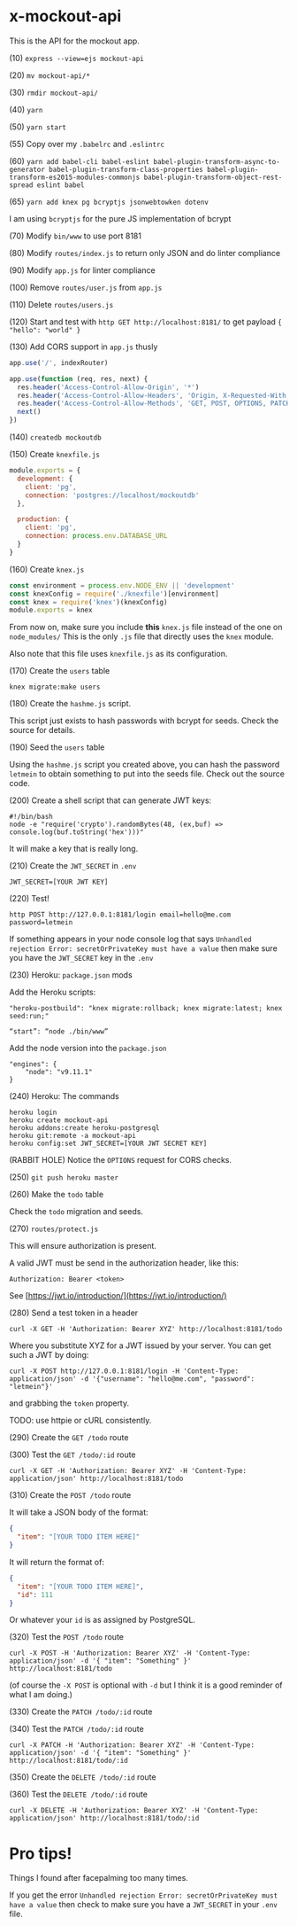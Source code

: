 # x-mockout-api
This is the API for the mockout app.

(10) `express --view=ejs mockout-api`

(20) `mv mockout-api/*`

(30) `rmdir mockout-api/`

(40) `yarn`

(50) `yarn start`

(55) Copy over my `.babelrc` and `.eslintrc`

(60) `yarn add babel-cli babel-eslint babel-plugin-transform-async-to-generator babel-plugin-transform-class-properties babel-plugin-transform-es2015-modules-commonjs babel-plugin-transform-object-rest-spread eslint babel`

(65) `yarn add knex pg bcryptjs jsonwebtowken dotenv`

I am using `bcryptjs` for the pure JS implementation of bcrypt

(70) Modify `bin/www` to use port 8181

(80) Modify `routes/index.js` to return only JSON and do linter compliance

(90) Modify `app.js` for linter compliance

(100) Remove `routes/user.js` from `app.js`

(110) Delete `routes/users.js`

(120) Start and test with `http GET http://localhost:8181/` to get payload `{ "hello": "world" }`

(130) Add CORS support in `app.js` thusly

```javascript
app.use('/', indexRouter)

app.use(function (req, res, next) {
  res.header('Access-Control-Allow-Origin', '*')
  res.header('Access-Control-Allow-Headers', 'Origin, X-Requested-With, Content-Type, Accept')
  res.header('Access-Control-Allow-Methods', 'GET, POST, OPTIONS, PATCH, DELETE')
  next()
})
```

(140) `createdb mockoutdb`

(150) Create `knexfile.js`

```javascript
module.exports = {
  development: {
    client: 'pg',
    connection: 'postgres://localhost/mockoutdb'
  },

  production: {
    client: 'pg',
    connection: process.env.DATABASE_URL
  }
}
```

(160) Create `knex.js`

```javascript
const environment = process.env.NODE_ENV || 'development'
const knexConfig = require('./knexfile')[environment]
const knex = require('knex')(knexConfig)
module.exports = knex
```

From now on, make sure you include **this** `knex.js` file instead of the one on `node_modules/` This is the only `.js` file that directly uses the `knex` module.

Also note that this file uses `knexfile.js` as its configuration.

(170) Create the `users` table

```
knex migrate:make users
```

(180) Create the `hashme.js` script.

This script just exists to hash passwords with bcrypt for seeds. Check the source for details.

(190) Seed the `users` table

Using the `hashme.js` script you created above, you can hash the password `letmein` to obtain something to put into the seeds file. Check out the source code.

(200) Create a shell script that can generate JWT keys:

```
#!/bin/bash
node -e "require('crypto').randomBytes(48, (ex,buf) => console.log(buf.toString('hex')))"
```

It will make a key that is really long.

(210) Create the `JWT_SECRET` in `.env`

```
JWT_SECRET=[YOUR JWT KEY]
```

(220) Test!

```
http POST http://127.0.0.1:8181/login email=hello@me.com password=letmein
```

If something appears in your node console log that says `Unhandled rejection Error: secretOrPrivateKey must have a value` then make sure you have the `JWT_SECRET` key in the `.env`

(230) Heroku: `package.json` mods

Add the Heroku scripts:

```
"heroku-postbuild": "knex migrate:rollback; knex migrate:latest; knex seed:run;"
```

```
“start”: “node ./bin/www”
```

Add the node version into the `package.json`

```
"engines": {
    "node": "v9.11.1"
}
```

(240) Heroku: The commands

```
heroku login
heroku create mockout-api
heroku addons:create heroku-postgresql
heroku git:remote -a mockout-api
heroku config:set JWT_SECRET=[YOUR JWT SECRET KEY]
```

(RABBIT HOLE) Notice the `OPTIONS` request for CORS checks.

(250) `git push heroku master`

(260) Make the `todo` table

Check the `todo` migration and seeds.

(270) `routes/protect.js`

This will ensure authorization is present.

A valid JWT must be send in the authorization header, like this:

```
Authorization: Bearer <token>
```

See [https://jwt.io/introduction/](https://jwt.io/introduction/)

(280) Send a test token in a header

```
curl -X GET -H 'Authorization: Bearer XYZ' http://localhost:8181/todo
```

Where you substitute XYZ for a JWT issued by your server. You can get such a JWT by doing:

```
curl -X POST http://127.0.0.1:8181/login -H 'Content-Type: application/json' -d '{"username": "hello@me.com", "password": "letmein"}'
```

and grabbing the `token` property.

TODO: use httpie or cURL consistently.

(290) Create the `GET /todo` route

(300) Test the `GET /todo/:id` route

```
curl -X GET -H 'Authorization: Bearer XYZ' -H 'Content-Type: application/json' http://localhost:8181/todo
```

(310) Create the `POST /todo` route

It will take a JSON body of the format:

```json
{
  "item": "[YOUR TODO ITEM HERE]"
}
```

It will return the format of:

```json
{
  "item": "[YOUR TODO ITEM HERE]",
  "id": 111
}
```

Or whatever your `id` is as assigned by PostgreSQL.

(320) Test the `POST /todo` route

```
curl -X POST -H 'Authorization: Bearer XYZ' -H 'Content-Type: application/json' -d '{ "item": "Something" }' http://localhost:8181/todo
```

(of course the `-X POST` is optional with `-d` but I think it is a good reminder of what I am doing.)

(330) Create the `PATCH /todo/:id` route

(340) Test the `PATCH /todo/:id` route

```
curl -X PATCH -H 'Authorization: Bearer XYZ' -H 'Content-Type: application/json' -d '{ "item": "Something" }' http://localhost:8181/todo/:id
```

(350) Create the `DELETE /todo/:id` route

(360) Test the `DELETE /todo/:id` route

```
curl -X DELETE -H 'Authorization: Bearer XYZ' -H 'Content-Type: application/json' http://localhost:8181/todo/:id
```

# Pro tips!

Things I found after facepalming too many times.

If you get the error `Unhandled rejection Error: secretOrPrivateKey must have a value` then check to make sure you have a `JWT_SECRET` in your `.env` file.
